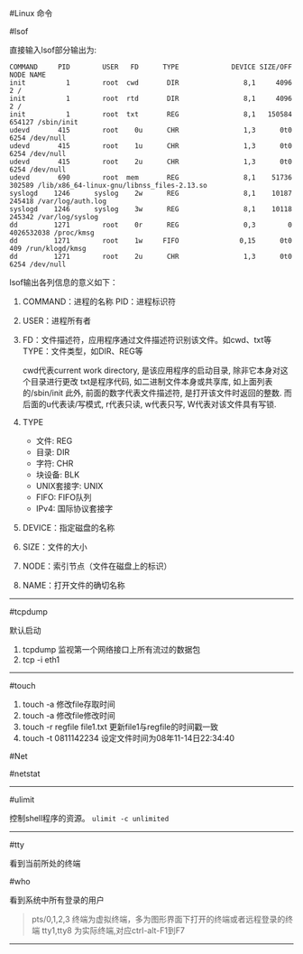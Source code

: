 
#Linux 命令

#lsof

直接输入lsof部分输出为:

    COMMAND     PID        USER   FD      TYPE             DEVICE SIZE/OFF       NODE NAME
    init          1        root  cwd       DIR                8,1     4096          2 /
    init          1        root  rtd       DIR                8,1     4096          2 /
    init          1        root  txt       REG                8,1   150584     654127 /sbin/init
    udevd       415        root    0u      CHR                1,3      0t0       6254 /dev/null
    udevd       415        root    1u      CHR                1,3      0t0       6254 /dev/null
    udevd       415        root    2u      CHR                1,3      0t0       6254 /dev/null
    udevd       690        root  mem       REG                8,1    51736     302589 /lib/x86_64-linux-gnu/libnss_files-2.13.so
    syslogd    1246      syslog    2w      REG                8,1    10187     245418 /var/log/auth.log
    syslogd    1246      syslog    3w      REG                8,1    10118     245342 /var/log/syslog
    dd         1271        root    0r      REG                0,3        0 4026532038 /proc/kmsg
    dd         1271        root    1w     FIFO               0,15      0t0        409 /run/klogd/kmsg
    dd         1271        root    2u      CHR                1,3      0t0       6254 /dev/null

lsof输出各列信息的意义如下：
1. COMMAND：进程的名称 PID：进程标识符
1. USER：进程所有者
1. FD：文件描述符，应用程序通过文件描述符识别该文件。如cwd、txt等 TYPE：文件类型，如DIR、REG等

    cwd代表current work directory, 是该应用程序的启动目录, 除非它本身对这个目录进行更改
    txt是程序代码, 如二进制文件本身或共享库, 如上面列表的/sbin/init
    此外, 前面的数字代表文件描述符, 是打开该文件时返回的整数. 
    而后面的u代表读/写模式, r代表只读, w代表只写, W代表对该文件具有写锁.
1. TYPE

    - 文件: REG
    - 目录: DIR
    - 字符: CHR
    - 块设备: BLK
    - UNIX套接字: UNIX
    - FIFO: FIFO队列
    - IPv4: 国际协议套接字

1. DEVICE：指定磁盘的名称
1. SIZE：文件的大小
1. NODE：索引节点（文件在磁盘上的标识）
1. NAME：打开文件的确切名称

----

#tcpdump

默认启动
1. tcpdump  监视第一个网络接口上所有流过的数据包
1. tcp -i eth1  

----

#touch

1. touch -a 修改file存取时间
1. touch -a 修改file修改时间
1. touch -r regfile file1.txt   更新file1与regfile的时间戳一致
1. touch -t 0811142234  设定文件时间为08年11-14日22:34:40

#Net

#netstat

----

#ulimit

控制shell程序的资源。
`ulimit -c unlimited`

----

#tty

看到当前所处的终端

#who

看到系统中所有登录的用户
> pts/0,1,2,3 终端为虚拟终端，多为图形界面下打开的终端或者远程登录的终端
> tty1,tty8 为实际终端,对应ctrl-alt-F1到F7

****
